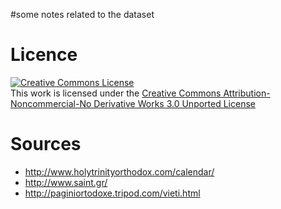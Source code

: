 #some notes related to the dataset

# Licence #

<a href='http://creativecommons.org/licenses/by-nc-nd/3.0/'> <img src='http://i.creativecommons.org/l/by-nc-nd/3.0/88x31.png' alt='Creative Commons License' /> </a> <br /> This work is licensed under the <a href=' http://creativecommons.org/licenses/by-nc-nd/3.0/ '> Creative Commons Attribution-Noncommercial-No Derivative Works 3.0 Unported License </a>

# Sources #

- http://www.holytrinityorthodox.com/calendar/
- http://www.saint.gr/
- http://paginiortodoxe.tripod.com/vieti.html